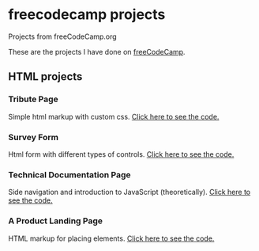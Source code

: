 # freecodecamp projects
Projects from freeCodeCamp.org

These are the projects I have done on [freeCodeCamp](https://freecodecamp.org).

## HTML projects
### Tribute Page
Simple html markup with custom css.
[Click here to see the code.](/html/tribute-page/tribute-page.html)

### Survey Form 
Html form with different types of controls. 
[Click here to see the code.](/html/survey-form/survey-form.html)

### Technical Documentation Page
Side navigation and introduction to JavaScript (theoretically).
[Click here to see the code.](/html/technical-documentation-page/technical-documentation-page.html)

### A Product Landing Page
HTML markup for placing elements.
[Click here to see the code.](/html/product-landing-page/product-landing-page.html)